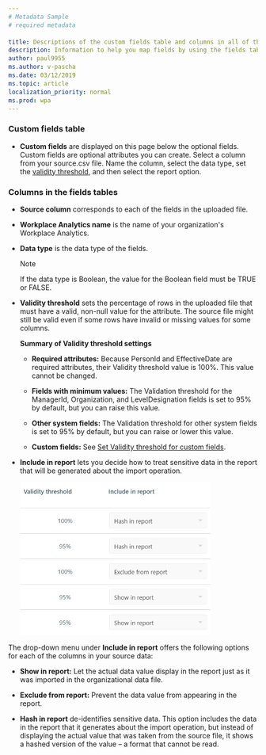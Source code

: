 ```yaml
---
# Metadata Sample
# required metadata

title: Descriptions of the custom fields table and columns in all of the fields tables
description: Information to help you map fields by using the fields tables.   
author: paul9955
ms.author: v-pascha
ms.date: 03/12/2019
ms.topic: article
localization_priority: normal 
ms.prod: wpa
---
```


### Custom fields table

* **Custom fields** are displayed on this page below the optional fields. Custom fields are optional attributes you can create. Select a column from your source.csv file. Name the column, select the data type, set the [validity threshold](#set-validity-threshold-for-custom-fields), and then select the report option.

### Columns in the fields tables

* **Source column** corresponds to each of the fields in the uploaded file.
* **Workplace Analytics name** is the name of your organization's Workplace Analytics.

* **Data type** is the data type of the fields.

   >[!Note]
   >If the data type is Boolean, the value for the Boolean field must be TRUE or FALSE.

* **Validity threshold** sets the percentage of rows in the uploaded file that must have a valid, non-null value for the attribute. The source file might still be valid even if some rows have invalid or missing values for some columns.

   <b>Summary of Validity threshold settings</b>

   * **Required attributes:** Because PersonId and EffectiveDate are required attributes, their Validity threshold value is 100%. This value cannot be changed.

   * **Fields with minimum values:** The Validation threshold for the ManagerId, Organization, and LevelDesignation fields is set to 95% by default, but you can raise this value.

   * **Other system fields:** The Validation threshold for other system fields is set to 95% by default, but you can raise or lower this value.

   * **Custom fields:** See [Set Validity threshold for custom fields](#set-validity-threshold-for-custom-fields). 

* **Include in report** lets you decide how to treat sensitive data in the report that will be generated about the import operation. 

    ![Map data fields](../images/wpa/setup/map-fields-include-column-65.png) 

The drop-down menu under **Include in report** offers the following options for each of the columns in your source data:

   * **Show in report:** Let the actual data value display in the report just as it was imported in the organizational data file.

   * **Exclude from report:** Prevent the data value from appearing in the report.

   * **Hash in report** de-identifies sensitive data. This option includes the data in the report that it generates about the import operation, but instead of displaying the actual value that was taken from the source file, it shows a hashed version of the value – a format that cannot be read.
